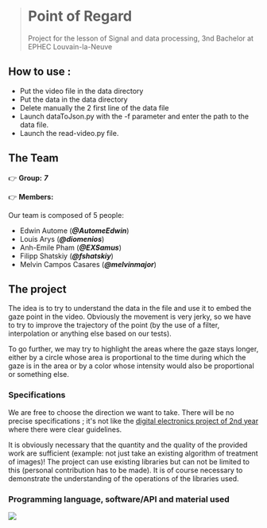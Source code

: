 > # Point of Regard
>
> Project for the lesson of Signal and data processing, 3nd Bachelor at EPHEC Louvain-la-Neuve

## How to use :

* Put the video file in the data directory
* Put the data in the data directory
* Delete manually the 2 first line of the data file
* Launch dataToJson.py with the -f parameter and enter the path to the data file.
* Launch the read-video.py file.  

## The Team

:point_right: **Group:** _**7**_

:point_right: **Members:**

Our team is composed of 5 people:

* Edwin Autome (_**@AutomeEdwin**_)
* Louis Arys (_**@diomenios**_)
* Anh-Emile Pham (_**@EXSamus**_)
* Filipp Shatskiy (_**@fshatskiy**_)
* Melvin Campos Casares (_**@melvinmajor**_)

## The project

The idea is to try to understand the data in the file and use it to embed the gaze point in the video.
Obviously the movement is very jerky, so we have to try to improve the trajectory of the point (by the use of a filter, interpolation or anything else based on our tests).

To go further, we may try to highlight the areas where the gaze stays longer, either by a circle whose area is proportional to the time during which the gaze is in the area or by a color whose intensity would also be proportional or something else.

### Specifications

We are free to choose the direction we want to take.
There will be no precise specifications ; it's not like the [digital electronics project of 2nd year](https://github.com/melvinmajor/thermopic) where there were clear guidelines.

It is obviously necessary that the quantity and the quality of the provided work are sufficient (example: not just take an existing algorithm of treatment of images)!
The project can use existing libraries but can not be limited to this (personal contribution has to be made).
It is of course necessary to demonstrate the understanding of the operations of the libraries used.

### Programming language, software/API and material used

![](https://img.shields.io/badge/Python-3.8+-informational?style=for-the-badge&labelColor=757575&color=78909c&logo=python&logoColor=white)
